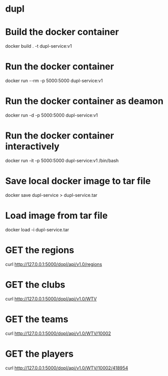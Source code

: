 # dupl

# Build the docker container
docker build . -t dupl-service:v1

# Run the docker container
docker run --rm -p 5000:5000 dupl-service:v1

# Run the docker container as deamon
docker run -d -p 5000:5000 dupl-service:v1

# Run the docker container interactively
docker run -it -p 5000:5000 dupl-service:v1 /bin/bash

# Save local docker image to tar file
docker save dupl-service > dupl-service.tar

# Load image from tar file
docker load -i dupl-service.tar

# GET the regions
curl http://127.0.0.1:5000/dopl/api/v1.0/regions

# GET the clubs
curl http://127.0.0.1:5000/dopl/api/v1.0/WTV

# GET the teams
curl http://127.0.0.1:5000/dopl/api/v1.0/WTV/10002

# GET the players
curl http://127.0.0.1:5000/dopl/api/v1.0/WTV/10002/418954
